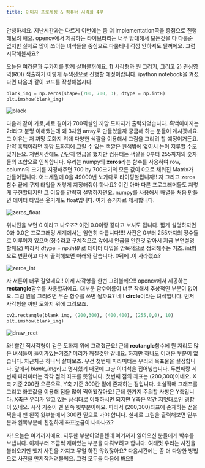```yaml
---
title: 이미지 프로세싱 & 컴퓨터 시각화 4부
---
```


안녕하세요. 지난시간과는 다르게 이번에는 좀 더 implementation쪽을 중점으로 진행해보려 해요. opencv에서 제공하는 라이브러리는 너무 방대해서 모든것을 다 다룰순 없지만 실제로 많이 쓰이는 녀석들을 중심으로 다룰테니 걱정 안하셔도 될꺼에요. 그럼 시작해볼까요? 

오늘은 여러분과 두가지를 함께 살펴볼꺼에요. 1) 사각형과 원 그리기, 그리고 2) 관심영역(ROI) 색출하기 이렇게 두색션으로 진행할 예정이랍니다. ipython notebook을 켜셨다면 다음과 같이 코드를 작성해봅시다. 

```python
blank_img = np.zeros(shape=(700, 700, 3), dtype = np.int8)
plt.imshow(blank_img)
```

![black](/emerald/img/black.png "black")

다음과 같이 가로,세로 길이가 700픽셀인 까망 도화지가 출력되었습니다. 흑백이미지는 2d라고 분명 이해했는데 왜 3차원 array로 만들었을까 궁금해 하는 분들이 계시겠네요. 그 이유는 저 까망 도화지 위애 다양한 색깔을 이용해서 그림을 그리려 할 예정이거든요. 만약 흑백이라면 까망 도화지에 그릴 수 있는 색깔은 흰색밖에 없어서 눈이 지루할 수도 있거든요. 저번시간에도 간단히 언급을 했지만 컴퓨터는 색깔을 0부터 255까지의 숫자들의 조합으로 인식합니다. 우리는 numpy의 **zeros**라는 함수를 사용하여 row, column의 크기를 지정해주면 700 by 700크기의 모든 값이 0으로 채워진 Matrix가 만들어집니다. 어느세월에 0을 49000번 노가다로 타이핑할껍니까!! 자 그리고 zeros함수 끝에 구지 타입을 저렇게 지정해줘야 하나요? 이건 아마 다른 프로그래머들도 저렇게 구현할테지만 그 이유를 간략히 설명하자면요. numpy를 사용해서 배열을 처음 만들면 데이터 타입은 웃기게도 float입니다. 여기 증거자료 제시합니다.

![zeros_float](/emerald/img/zeros_float.png "zeros_float")  

위사진을 보면 0.이라고 나오죠? 이건 0.0이랑 같다고 보셔도 됩니다. 짧게 설명하자면 0과 0.0은 프로그래밍 세계에서는 엄연히 다릅니다!!!! 사진은 0부터 255까지의 정수들로 이루어져 있으며(정수라고 구체적으로 앞에서 언급을 안한것 같아서 지금 부연설명 할께요) 따라서 *dtype = np.int8* 로 데이터 타입을 암묵적으로 정의해주는 거죠. int형으로 변환하고 다시 출력해보면 아래와 같습니다. 0뒤에 .이 사라졌죠? 

![zeros_int](/emerald/img/zeros_int.png "zeros_int")  

자 서론이 너무 길었네요!! 이제 사각형을 한번 그려볼께요!! opencv에서 제공하는 **rectangle**함수를 사용할꺼에요. 대부분 함수이름이 너무 착해서 추상적인 부분이 없어요. 그럼 원을 그리려면 무슨 함수를 쓰면 될까요? 네!! **circle**이라는 녀석입니다. 먼저 사각형을 까만 도화지 위에 그려보죠.

```python
cv2.rectangle(blank_img, (200,300), (400,400), (255,0,0), 10)
plt.imshow(blank_img)
```

![draw_rect](/emerald/img/draw_rect.png "draw_rect")  

와! 빨간 직사각형이 검은 도화지 위에 그려졌군요! 근데 **rectangle**함수에 뭔 저리도 많은 녀석들이 들어가있는거죠? 머리가 깨질것만 같네요. 하지만 하나도 어려운 부분이 없습니다. 차근차근 하나씩 살펴보죠. 우선 첫번째 파라미터는 우리의 목표물을 설정합니다. 앞에서 *blank_img*라고 명시했기 때문에 그냥 이녀석을 집어넣습니다. 두번째랑 세번째 파라미터는 각각 점의 좌표를 뜻합니다. 첫번째 점의 좌표는 (200,300)이네요. X축 기준 200칸 오른으로, Y축 기준 300칸 밑에 존재하는 점입니다. 소실적때 그래프를 그리고 좌표값을 이용해 점을 많이 찍어봤잖아요! 근데 한가지 주의할 사항은 Y축입니다. X축은 우리가 알고 있는 상식대로 이해하시면 되지만 Y축은 약간 지멋대로인 경향이 있네요. 시작 기준이 맨 왼쪽 윗부분이에요. 따라서 (200,300)좌표에 존재하는 점을 찍을때 맨 왼쪽 윗부붙에서 300칸 밑으로 가야 합니다. 실제로 그림을 출력해보면 밑부분과 왼쪽부분에 친절하게 좌표눈금이 나타나죠? 


자! 오늘은 여기까지에요. 지루한 부분이었을텐데 여기까지 읽어오신 분들에게 박수를 보냅니다. 이제부터 조금씩 재미있는 부분을 다뤄보려고 합니다. 여태껏 우리는 사진을 불러오기만 했지 사진을 가지고 무얼 하진 않았잖아요? 다음시간에는 좀 더 다양한 방법으로 사진을 만지작거려볼께요. 그럼 모두들 다음에 봐요!!



